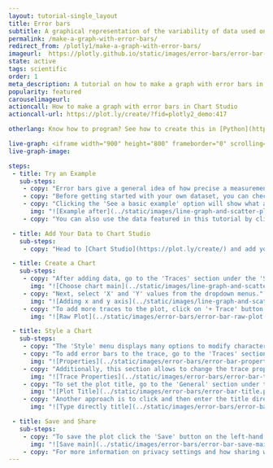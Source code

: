 ```yaml
---
layout: tutorial-single_layout
title: Error bars
subtitle: A graphical representation of the variability of data used on graphs to indicate the error, or uncertainty in a reported measurement.
permalink: /make-a-graph-with-error-bars/
redirect_from: /plotly1/make-a-graph-with-error-bars/
imageurl:  https://plotly.github.io/static/images/error-bars/error-bar-thumb.png
state: active
tags: scientific
order: 1
meta_description: A tutorial on how to make a graph with error bars in Chart Studio.
popularity: featured
carouselimageurl:
actioncall: How to make a graph with error bars in Chart Studio
actioncall-url: https://plot.ly/create/?fid=plotly2_demo:417

otherlang: Know how to program? See how to create this in [Python](https://plot.ly/python/error-bars/) or [R](https://plot.ly/r/error-bars/).

live-graph: <iframe width="900" height="800" frameborder="0" scrolling="no" src="https://plot.ly/~plotly2_demo/417.embed"></iframe>
live-graph-image:

steps:
 - title: Try an Example
   sub-steps:
    - copy: "Error bars give a general idea of how precise a measurement is, or how far from the reported value the true (error free) value might be."
    - copy: "Before getting started with your own dataset, you can check out an example. First, select the 'Type' menu. Hovering the mouse over the chart type icon, will display three options: 1) Charts like this by Chart Studio users, 2) View tutorials on this chart type and 3) See a basic example."
    - copy: "Clicking the 'See a basic example' option will show what a sample chart looks like after adding data and editing with the style. You'll also see what labels and style attributes were selected for this specific chart, as well as the end result."
      img: "![Example after](../static/images/line-graph-and-scatter-plot-with-excel/scatter-try-example.gif)"
    - copy: "You can also use the data featured in this tutorial by clicking on 'Open This Data in Chart Studio' on the left-hand side. It'll open in your workspace."

 - title: Add Your Data to Chart Studio
   sub-steps:
    - copy: "Head to [Chart Studio](https://plot.ly/create/) and add your data. You have the option of typing directly in the grid, uploading your file, or entering a URL of an online dataset. Chart Studio accepts .xls, .xlsx, or .csv files. For more information on how to enter your data, see [this](https://help.plot.ly/add-data-to-the-plotly-grid/) tutorial."

 - title: Create a Chart
   sub-steps:
    - copy: "After adding data, go to the 'Traces' section under the 'Structure' menu on the left-hand side. Choose the 'Type' of trace, then choose 'Scatter' under 'Simple' chart type."
      img: "![Choose chart main](../static/images/line-graph-and-scatter-plot-with-excel/scatter-choose-chart.png)"
    - copy: "Next, select 'X' and 'Y' values from the dropdown menus."
      img: "![Adding x and y axis](../static/images/line-graph-and-scatter-plot-with-excel/scatter-import-data.png)"
    - copy: "To add more traces to the plot, click on '+ Trace' button at the top right corner of the panel in the 'Traces' section under the 'Structure' menu. Add as many traces as needed, until the plot is complete! This will create a raw scatter plot as seen below."
      img: "![Raw Plot](../static/images/error-bars/error-bar-raw-plot.png)"

 - title: Style a Chart
   sub-steps:
    - copy: "The 'Style' menu displays many options to modify characteristics of the overall chart layout or the individual traces. To see more options about styling the chart visit the [style and layout](https://help.plot.ly/tutorials/#layout) section of the Chart Studio documentation."
    - copy: "To add error bars to the trace, go to the 'Traces' section under the 'Style' menu, and select either 'Symmetric' or 'Assymmetric' option under the desired axis, as seen below, to generate error bars associated with that axis."
      img: "![Properties](../static/images/error-bars/error-bar-properties.png)"
    - copy: "Additionally, this section allows to change the trace properties such as, trace name, color, marker or line properties. To display a line that connects the markers in the trace, click the checkbox corresponding to 'Lines' under the 'Display' option."
      img: "![Trace Properties](../static/images/error-bars/error-bar-trace-properties.png)"
    - copy: "To set the plot title, go to the 'General' section under the 'Style' menu and type in the plot title within the textbox provided under 'Title'."
      img: "![Plot Title](../static/images/error-bars/error-bar-title.png)"
    - copy: "Another approach is to click and then enter the title directly on the plot interface. The same can be done for the axes title and the legends."
      img: "![Type directly title](../static/images/error-bars/error-bar-title-direct.png)"

 - title: Save and Share
   sub-steps:
    - copy: "To save the plot click the 'Save' button on the left-hand side. A save modal will appear, as seen below, where you can specify the filenames and privacy settings for your plot and data grid."
      img: "![Save main](../static/images/error-bars/error-bar-save-main.png)"
    - copy: "For more information on privacy settings and how sharing works, visit Chart Studio's [sharing tutorial](http://help.plot.ly/save-share-and-export-in-plotly/)."
---
```

